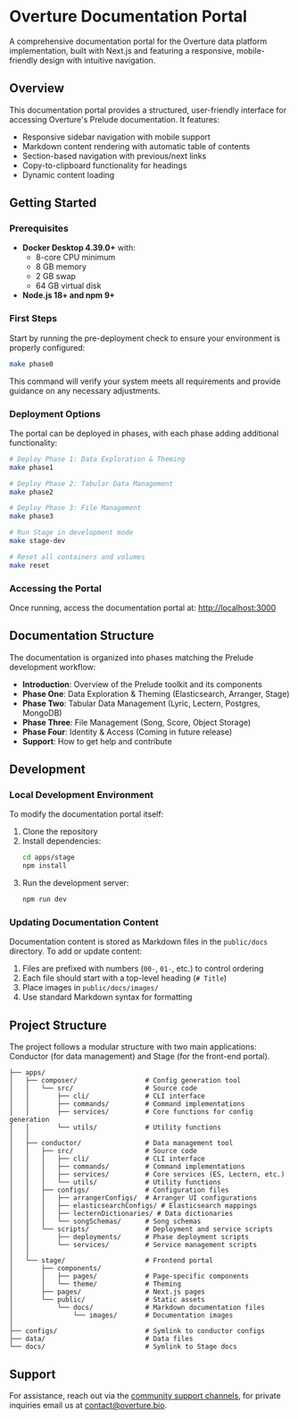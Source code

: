 # Overture Documentation Portal

A comprehensive documentation portal for the Overture data platform implementation, built with Next.js and featuring a responsive, mobile-friendly design with intuitive navigation.

## Overview

This documentation portal provides a structured, user-friendly interface for accessing Overture's Prelude documentation. It features:

- Responsive sidebar navigation with mobile support
- Markdown content rendering with automatic table of contents
- Section-based navigation with previous/next links
- Copy-to-clipboard functionality for headings
- Dynamic content loading

## Getting Started

### Prerequisites

- **Docker Desktop 4.39.0+** with:
  - 8-core CPU minimum
  - 8 GB memory
  - 2 GB swap
  - 64 GB virtual disk
- **Node.js 18+ and npm 9+**

### First Steps

Start by running the pre-deployment check to ensure your environment is properly configured:

```bash
make phase0
```

This command will verify your system meets all requirements and provide guidance on any necessary adjustments.

### Deployment Options

The portal can be deployed in phases, with each phase adding additional functionality:

```bash
# Deploy Phase 1: Data Exploration & Theming
make phase1

# Deploy Phase 2: Tabular Data Management
make phase2

# Deploy Phase 3: File Management
make phase3

# Run Stage in development mode
make stage-dev

# Reset all containers and volumes
make reset
```

### Accessing the Portal

Once running, access the documentation portal at: [http://localhost:3000](http://localhost:3000)

## Documentation Structure

The documentation is organized into phases matching the Prelude development workflow:

- **Introduction**: Overview of the Prelude toolkit and its components
- **Phase One**: Data Exploration & Theming (Elasticsearch, Arranger, Stage)
- **Phase Two**: Tabular Data Management (Lyric, Lectern, Postgres, MongoDB)
- **Phase Three**: File Management (Song, Score, Object Storage)
- **Phase Four**: Identity & Access (Coming in future release)
- **Support**: How to get help and contribute

## Development

### Local Development Environment

To modify the documentation portal itself:

1. Clone the repository
2. Install dependencies:
   ```bash
   cd apps/stage
   npm install
   ```
3. Run the development server:
   ```bash
   npm run dev
   ```

### Updating Documentation Content

Documentation content is stored as Markdown files in the `public/docs` directory. To add or update content:

1. Files are prefixed with numbers (`00-`, `01-`, etc.) to control ordering
2. Each file should start with a top-level heading (`# Title`)
3. Place images in `public/docs/images/`
4. Use standard Markdown syntax for formatting

## Project Structure

The project follows a modular structure with two main applications: Conductor (for data management) and Stage (for the front-end portal).

```
├── apps/
│   ├── composer/                 # Config generation tool
│   │   └── src/                  # Source code
│   │       ├── cli/              # CLI interface
│   │       ├── commands/         # Command implementations
│   │       ├── services/         # Core functions for config generation
│   │       └── utils/            # Utility functions
│   │
│   ├── conductor/                # Data management tool
│   │   ├── src/                  # Source code
│   │   │   ├── cli/              # CLI interface
│   │   │   ├── commands/         # Command implementations
│   │   │   ├── services/         # Core services (ES, Lectern, etc.)
│   │   │   └── utils/            # Utility functions
│   │   ├── configs/              # Configuration files
│   │   │   ├── arrangerConfigs/  # Arranger UI configurations
│   │   │   ├── elasticsearchConfigs/ # Elasticsearch mappings
│   │   │   ├── lecternDictionaries/ # Data dictionaries
│   │   │   └── songSchemas/      # Song schemas
│   │   └── scripts/              # Deployment and service scripts
│   │       ├── deployments/      # Phase deployment scripts
│   │       └── services/         # Service management scripts
│   │
│   └── stage/                    # Frontend portal
│       ├── components/
│       │   ├── pages/            # Page-specific components
│       │   └── theme/            # Theming
│       ├── pages/                # Next.js pages
│       └── public/               # Static assets
│           └── docs/             # Markdown documentation files
│               └── images/       # Documentation images
│
├── configs/                      # Symlink to conductor configs
├── data/                         # Data files
└── docs/                         # Symlink to Stage docs
```

## Support

For assistance, reach out via the [community support channels](https://docs.overture.bio/community/support), for private inquiries email us at [contact@overture.bio](mailto:contact@overture.bio).
